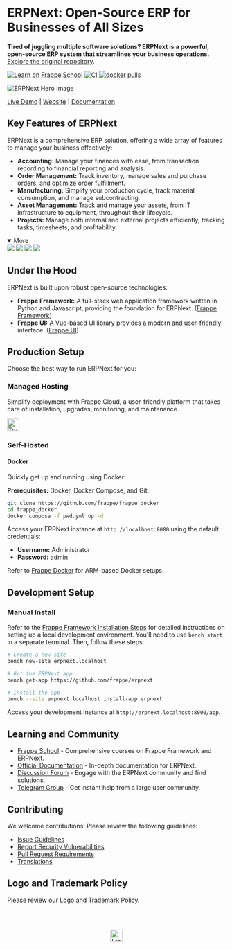 # ERPNext: Open-Source ERP for Businesses of All Sizes

**Tired of juggling multiple software solutions? ERPNext is a powerful, open-source ERP system that streamlines your business operations.**  [Explore the original repository](https://github.com/frappe/erpnext).

[![Learn on Frappe School](https://img.shields.io/badge/Frappe%20School-Learn%20ERPNext-blue?style=flat-square)](https://frappe.school)
[![CI](https://github.com/frappe/erpnext/actions/workflows/server-tests-mariadb.yml/badge.svg?event=schedule)](https://github.com/frappe/erpnext/actions/workflows/server-tests-mariadb.yml)
[![docker pulls](https://img.shields.io/docker/pulls/frappe/erpnext-worker.svg)](https://hub.docker.com/r/frappe/erpnext-worker)

![ERPNext Hero Image](./erpnext/public/images/v16/hero_image.png)

[Live Demo](https://erpnext-demo.frappe.cloud/api/method/erpnext_demo.erpnext_demo.auth.login_demo) | [Website](https://frappe.io/erpnext) | [Documentation](https://docs.frappe.io/erpnext/)

## Key Features of ERPNext

ERPNext is a comprehensive ERP solution, offering a wide array of features to manage your business effectively:

*   **Accounting:**  Manage your finances with ease, from transaction recording to financial reporting and analysis.
*   **Order Management:** Track inventory, manage sales and purchase orders, and optimize order fulfillment.
*   **Manufacturing:** Simplify your production cycle, track material consumption, and manage subcontracting.
*   **Asset Management:**  Track and manage your assets, from IT infrastructure to equipment, throughout their lifecycle.
*   **Projects:** Manage both internal and external projects efficiently, tracking tasks, timesheets, and profitability.

<details open>
<summary>More</summary>
	<img src="https://erpnext.com/files/v16_bom.png"/>
	<img src="https://erpnext.com/files/v16_stock_summary.png"/>
	<img src="https://erpnext.com/files/v16_job_card.png"/>
	<img src="https://erpnext.com/files/v16_tasks.png"/>
</details>

## Under the Hood

ERPNext is built upon robust open-source technologies:

*   **Frappe Framework:**  A full-stack web application framework written in Python and Javascript, providing the foundation for ERPNext. ([Frappe Framework](https://github.com/frappe/frappe))
*   **Frappe UI:** A Vue-based UI library provides a modern and user-friendly interface. ([Frappe UI](https://github.com/frappe/frappe-ui))

## Production Setup

Choose the best way to run ERPNext for you:

### Managed Hosting
Simplify deployment with Frappe Cloud, a user-friendly platform that takes care of installation, upgrades, monitoring, and maintenance.

<div>
	<a href="https://erpnext-demo.frappe.cloud/app/home" target="_blank">
		<picture>
			<source media="(prefers-color-scheme: dark)" srcset="https://frappe.io/files/try-on-fc-white.png">
			<img src="https://frappe.io/files/try-on-fc-black.png" alt="Try on Frappe Cloud" height="28" />
		</picture>
	</a>
</div>

### Self-Hosted

#### Docker

Quickly get up and running using Docker:

**Prerequisites:** Docker, Docker Compose, and Git.

```bash
git clone https://github.com/frappe/frappe_docker
cd frappe_docker
docker compose -f pwd.yml up -d
```

Access your ERPNext instance at `http://localhost:8080` using the default credentials:

*   **Username:** Administrator
*   **Password:** admin

Refer to [Frappe Docker](https://github.com/frappe/frappe_docker?tab=readme-ov-file#to-run-on-arm64-architecture-follow-this-instructions) for ARM-based Docker setups.

## Development Setup

### Manual Install

Refer to the [Frappe Framework Installation Steps](https://frappeframework.com/docs/user/en/installation) for detailed instructions on setting up a local development environment.  You'll need to use `bench start` in a separate terminal. Then, follow these steps:

```bash
# Create a new site
bench new-site erpnext.localhost

# Get the ERPNext app
bench get-app https://github.com/frappe/erpnext

# Install the app
bench --site erpnext.localhost install-app erpnext
```

Access your development instance at `http://erpnext.localhost:8000/app`.

## Learning and Community

*   [Frappe School](https://school.frappe.io) - Comprehensive courses on Frappe Framework and ERPNext.
*   [Official Documentation](https://docs.erpnext.com/) - In-depth documentation for ERPNext.
*   [Discussion Forum](https://discuss.erpnext.com/) - Engage with the ERPNext community and find solutions.
*   [Telegram Group](https://erpnext_public.t.me) - Get instant help from a large user community.

## Contributing

We welcome contributions! Please review the following guidelines:

*   [Issue Guidelines](https://github.com/frappe/erpnext/wiki/Issue-Guidelines)
*   [Report Security Vulnerabilities](https://erpnext.com/security)
*   [Pull Request Requirements](https://github.com/frappe/erpnext/wiki/Contribution-Guidelines)
*   [Translations](https://crowdin.com/project/frappe)

## Logo and Trademark Policy

Please review our [Logo and Trademark Policy](TRADEMARK_POLICY.md).

<br />
<br />
<div align="center" style="padding-top: 0.75rem;">
	<a href="https://frappe.io" target="_blank">
		<picture>
			<source media="(prefers-color-scheme: dark)" srcset="https://frappe.io/files/Frappe-white.png">
			<img src="https://frappe.io/files/Frappe-black.png" alt="Frappe Technologies" height="28"/>
		</picture>
	</a>
</div>